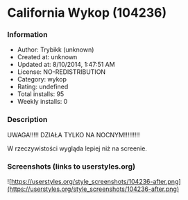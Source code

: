 # California Wykop (104236)

### Information
- Author: Trybikk (unknown)
- Created at: unknown
- Updated at: 8/10/2014, 1:47:51 AM
- License: NO-REDISTRIBUTION
- Category: wykop
- Rating: undefined
- Total installs: 95
- Weekly installs: 0


### Description
UWAGA!!!!! DZIAŁA TYLKO NA NOCNYM!!!!!!!!!

W rzeczywistości wygląda lepiej niż na screenie.


### Screenshots (links to userstyles.org)
![https://userstyles.org/style_screenshots/104236-after.png](https://userstyles.org/style_screenshots/104236-after.png)


